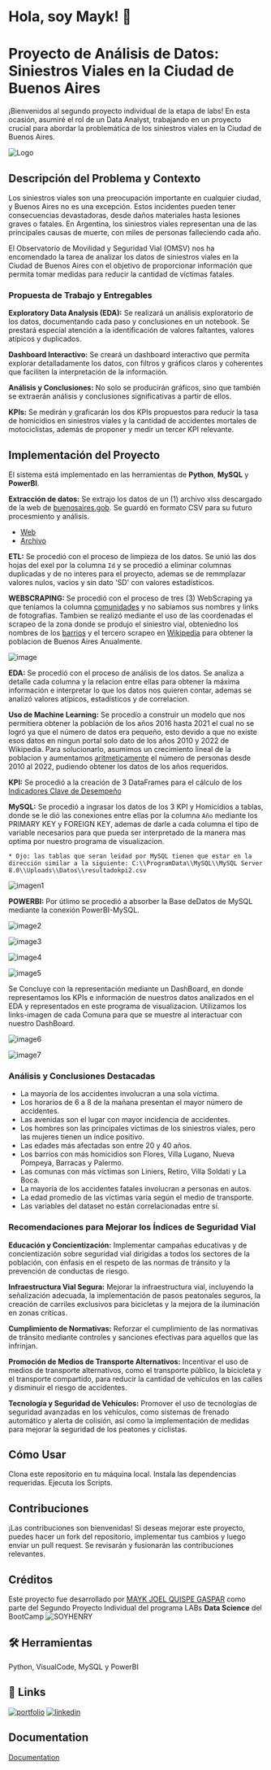 
# Hola, soy Mayk! 👋



# Proyecto de Análisis de Datos: Siniestros Viales en la Ciudad de Buenos Aires
¡Bienvenidos al segundo proyecto individual de la etapa de labs! En esta ocasión, asumiré el rol de un Data Analyst, trabajando en un proyecto crucial para abordar la problemática de los siniestros viales en la Ciudad de Buenos Aires.

![Logo](https://www.seguridadvialenlaempresa.com/media/publicaciones-recursos/invertir-seguridad-vial-laboral-768x520-1.jpg)

## Descripción del Problema y Contexto
Los siniestros viales son una preocupación importante en cualquier ciudad, y Buenos Aires no es una excepción. Estos incidentes pueden tener consecuencias devastadoras, desde daños materiales hasta lesiones graves o fatales. En Argentina, los siniestros viales representan una de las principales causas de muerte, con miles de personas falleciendo cada año.

El Observatorio de Movilidad y Seguridad Vial (OMSV) nos ha encomendado la tarea de analizar los datos de siniestros viales en la Ciudad de Buenos Aires con el objetivo de proporcionar información que permita tomar medidas para reducir la cantidad de víctimas fatales.

### Propuesta de Trabajo y Entregables
**Exploratory Data Analysis (EDA):** Se realizará un análisis exploratorio de los datos, documentando cada paso y conclusiones en un notebook. Se prestará especial atención a la identificación de valores faltantes, valores atípicos y duplicados.

**Dashboard Interactivo:** Se creará un dashboard interactivo que permita explorar detalladamente los datos, con filtros y gráficos claros y coherentes que faciliten la interpretación de la información.

**Análisis y Conclusiones:** No solo se producirán gráficos, sino que también se extraerán análisis y conclusiones significativas a partir de ellos.

**KPIs:** Se medirán y graficarán los dos KPIs propuestos para reducir la tasa de homicidios en siniestros viales y la cantidad de accidentes mortales de motociclistas, además de proponer y medir un tercer KPI relevante.


## Implementación del Proyecto
El sistema está implementado en las herramientas de **Python**, **MySQL** y **PowerBI**.

**Extracción de datos:** Se extrajo los datos de un (1) archivo xlss descargado de la web de [buenosaires.gob](https://data.buenosaires.gob.ar/dataset/victimas-siniestros-viales). Se guardó en formato CSV para su futuro procesmiento y análisis.
 
* [Web](https://data.buenosaires.gob.ar/dataset/comunas)
* [Archivo](https://github.com/MAYKJOEL/Dashboard-Interactivo-Siniestros-Viales-en-la-Ciudad-de-Buenos-Aires/blob/main/0-DATA/homicidios.xlsx)

**ETL:** Se procedió con el proceso de limpieza de los datos. Se unió las dos hojas del exel por la columna `Id` y se procedió a eliminar columnas duplicadas y de no interes para el proyecto, ademas se de remmplazar valores nulos, vacios y sin dato 'SD' con valores estadísticos.

**WEBSCRAPING:** Se procedió con el proceso de tres (3) WebScraping ya que teniamos la columna [comunidades](https://buenosaires.gob.ar/jefaturadegabinete/atencion-ciudadana-y-gestion-comunal/gestion-comunal/comunas) y no sabiamos sus nombres y links de fotografias. Tambien se realizó mediante el uso de las coordenadas el scrapeo de la zona donde se produjo el siniestro vial, obteniedno los nombres de los [barrios](https://datosabiertos-usig-apis.buenosaires.gob.ar/datos_utiles) y el tercero scrapeo en [Wikipedia](https://es.wikipedia.org/wiki/Buenos_Aires#:~:text=3%20121%20707%E2%80%8B%20hab.) para obtener la poblacion de Buenos Aires Anualmente.

![image](https://github.com/MAYKJOEL/Dashboard-Interactivo-Siniestros-Viales-en-la-Ciudad-de-Buenos-Aires/blob/main/8-FOTOS/WS%20comunas.png)

**EDA:** Se procedió con el proceso de análisis de los datos. Se analiza a detalle cada columna y la relacion entre ellas para obtener la máxima información e interpretar lo que los datos nos quieren contar, ademas se analizó valores atípicos, estadísticos y de correlacion. 

**Uso de Machine Learning:** Se procedío a construir un modelo que nos permitiera obtener la población de los años 2016 hasta 2021 el cual no se logró ya que el número de datos era pequeño, esto devido a que no existe esos datos en ningun portal solo dato de los años 2010 y 2022 de Wikipedia. Para solucionarlo, asumimos un crecimiento lineal de la poblacion y aumentamos [aritmeticamente](https://github.com/MAYKJOEL/Dashboard-Interactivo-Siniestros-Viales-en-la-Ciudad-de-Buenos-Aires/blob/main/4-ML/ML_BBDDpoblacion.ipynb) el número de personas desde 2010 al 2022, pudiendo obtener los datos de los años requeridos. 

**KPI:** Se procedió a la creación de 3 DataFrames para el cálculo de los [Indicadores Clave de Desempeño](https://github.com/MAYKJOEL/Dashboard-Interactivo-Siniestros-Viales-en-la-Ciudad-de-Buenos-Aires/blob/main/5-KPI/CuadrosKPI.ipynb)

**MySQL:** Se procedió a ingrasar los datos de los 3 KPI y Homicidios a tablas, donde se le dió las conexiones entre ellas por la columna `Año` mediante los PRIMARY KEY y FOREIGN KEY, ademas de darle a cada columna el tipo de variable necesarios para que pueda ser interpretado de la manera mas optima por nuestro programa de visualizacion. 
    
    * Ojo: las tablas que seran leidad por MySQL tienen que estar en la dirección similar a la siguiente: C:\\ProgramData\\MySQL\\MySQL Server 8.0\\Uploads\\Datos\\resultadokpi2.csv 

![imagen1](https://github.com/MAYKJOEL/Dashboard-Interactivo-Siniestros-Viales-en-la-Ciudad-de-Buenos-Aires/blob/main/8-FOTOS/MySQL.png)

**POWERBI:** Por útlimo se procedió a absorber la Base deDatos de MySQL mediante la conexión PowerBI-MySQL.

![image2](https://github.com/MAYKJOEL/Dashboard-Interactivo-Siniestros-Viales-en-la-Ciudad-de-Buenos-Aires/blob/main/8-FOTOS/ConexionPowebiMySQL1.png)

![image3](https://github.com/MAYKJOEL/Dashboard-Interactivo-Siniestros-Viales-en-la-Ciudad-de-Buenos-Aires/blob/main/8-FOTOS/ConexionPowebiMySQL2.png)

![image4](https://github.com/MAYKJOEL/Dashboard-Interactivo-Siniestros-Viales-en-la-Ciudad-de-Buenos-Aires/blob/main/8-FOTOS/ConexionPowebiMySQL3.png)

![image5](https://github.com/MAYKJOEL/Dashboard-Interactivo-Siniestros-Viales-en-la-Ciudad-de-Buenos-Aires/blob/main/8-FOTOS/ConexionPowebiMySQL4.png) 

Se Concluye con la representación mediante un DashBoard, en donde representamos los KPIs e información de nuestros datos analizados en el EDA y representados en este programa de visualizacion. Utilizamos los links-imagen de cada Comuna para que se muestre al interactuar con nuestro DashBoard.

![image6](https://github.com/MAYKJOEL/Dashboard-Interactivo-Siniestros-Viales-en-la-Ciudad-de-Buenos-Aires/blob/main/8-FOTOS/d1.png)

![image7](https://github.com/MAYKJOEL/Dashboard-Interactivo-Siniestros-Viales-en-la-Ciudad-de-Buenos-Aires/blob/main/8-FOTOS/d2.png)


### Análisis y Conclusiones Destacadas
* La mayoría de los accidentes involucran a una sola víctima.
* Los horarios de 6 a 8 de la mañana presentan el mayor número de accidentes.
* Las avenidas son el lugar con mayor incidencia de accidentes.
* Los hombres son las principales víctimas de los siniestros viales, pero las mujeres tienen un índice positivo.
* Las edades más afectadas son entre 20 y 40 años.
* Los barrios con más homicidios son Flores, Villa Lugano, Nueva Pompeya, Barracas y Palermo.
* Las comunas con más víctimas son Liniers, Retiro, Villa Soldati y La Boca.
* La mayoría de los accidentes fatales involucran a personas en autos.
* La edad promedio de las víctimas varía según el medio de transporte.
* Las variables del dataset no están correlacionadas entre sí.

### Recomendaciones para Mejorar los Índices de Seguridad Vial
**Educación y Concientización:** Implementar campañas educativas y de concientización sobre seguridad vial dirigidas a todos los sectores de la población, con énfasis en el respeto de las normas de tránsito y la prevención de conductas de riesgo.

**Infraestructura Vial Segura:** Mejorar la infraestructura vial, incluyendo la señalización adecuada, la implementación de pasos peatonales seguros, la creación de carriles exclusivos para bicicletas y la mejora de la iluminación en zonas críticas.

**Cumplimiento de Normativas:** Reforzar el cumplimiento de las normativas de tránsito mediante controles y sanciones efectivas para aquellos que las infrinjan.

**Promoción de Medios de Transporte Alternativos:** Incentivar el uso de medios de transporte alternativos, como el transporte público, la bicicleta y el transporte compartido, para reducir la cantidad de vehículos en las calles y disminuir el riesgo de accidentes.

**Tecnología y Seguridad de Vehículos:** Promover el uso de tecnologías de seguridad avanzadas en los vehículos, como sistemas de frenado automático y alerta de colisión, así como la implementación de medidas para mejorar la seguridad de los peatones y ciclistas.

## Cómo Usar
Clona este repositorio en tu máquina local.
Instala las dependencias requeridas.
Ejecuta los Scripts.

## Contribuciones
¡Las contribuciones son bienvenidas! Si deseas mejorar este proyecto, puedes hacer un fork del repositorio, implementar tus cambios y luego enviar un pull request. Se revisarán y fusionarán las contribuciones relevantes.

## Créditos
Este proyecto fue desarrollado por [MAYK JOEL QUISPE GASPAR](https://github.com/MAYKJOEL/) como parte del Segundo Proyecto Individual del programa LABs **Data Science** del BootCamp ![`SOYHENRY`](https://d31uz8lwfmyn8g.cloudfront.net/Assets/logo-henry-white-lg.png)
## 🛠 Herramientas
Python, VisualCode, MySQL y PowerBI


## 🔗 Links
[![portfolio](https://img.shields.io/badge/my_portfolio-000?style=for-the-badge&logo=ko-fi&logoColor=white)](https://github.com/MAYKJOEL)
[![linkedin](https://img.shields.io/badge/linkedin-0A66C2?style=for-the-badge&logo=linkedin&logoColor=white)](https://www.linkedin.com/in/mayk-quispe-gaspar-42814a97/)


## Documentation

[Documentation](https://github.com/soyHenry/PI_DA/tree/Full_Time?tab=readme-ov-file)

